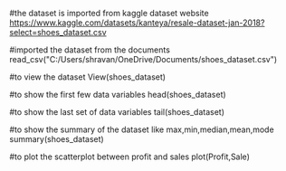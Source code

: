 #the dataset is imported from kaggle dataset website https://www.kaggle.com/datasets/kanteya/resale-dataset-jan-2018?select=shoes_dataset.csv


#imported the dataset from the documents
read_csv("C:/Users/shravan/OneDrive/Documents/shoes_dataset.csv")


#to view the dataset
View(shoes_dataset) 


#to show the first few data variables
head(shoes_dataset) 


#to show the last set of data variables
tail(shoes_dataset)


#to show the summary of the dataset like max,min,median,mean,mode
summary(shoes_dataset)

#to plot the scatterplot between profit and sales
plot(Profit,Sale)


